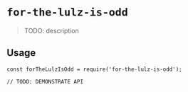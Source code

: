 # `for-the-lulz-is-odd`

> TODO: description

## Usage

```
const forTheLulzIsOdd = require('for-the-lulz-is-odd');

// TODO: DEMONSTRATE API
```

